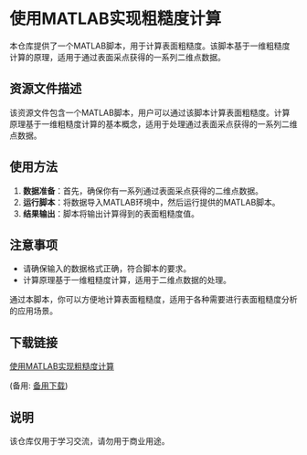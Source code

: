 # 使用MATLAB实现粗糙度计算

本仓库提供了一个MATLAB脚本，用于计算表面粗糙度。该脚本基于一维粗糙度计算的原理，适用于通过表面采点获得的一系列二维点数据。

## 资源文件描述

该资源文件包含一个MATLAB脚本，用户可以通过该脚本计算表面粗糙度。计算原理基于一维粗糙度计算的基本概念，适用于处理通过表面采点获得的一系列二维点数据。

## 使用方法

1. **数据准备**：首先，确保你有一系列通过表面采点获得的二维点数据。
2. **运行脚本**：将数据导入MATLAB环境中，然后运行提供的MATLAB脚本。
3. **结果输出**：脚本将输出计算得到的表面粗糙度值。

## 注意事项

- 请确保输入的数据格式正确，符合脚本的要求。
- 计算原理基于一维粗糙度计算，适用于二维点数据的处理。

通过本脚本，你可以方便地计算表面粗糙度，适用于各种需要进行表面粗糙度分析的应用场景。

## 下载链接
[使用MATLAB实现粗糙度计算](https://pan.quark.cn/s/cdd2108c9ba2) 

(备用: [备用下载](https://pan.baidu.com/s/199oZLLu7W-KQa-CkiZU6IQ?pwd=1234))

## 说明

该仓库仅用于学习交流，请勿用于商业用途。
